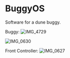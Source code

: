 # BuggyOS

Software for a dune buggy.

Buggy:
![IMG_4729](https://github.com/xeweva/BuggyOS/assets/54597813/4ab92900-4517-49e6-9cb9-bc44df458f10)

![IMG_0630](https://github.com/xeweva/BuggyOS/assets/54597813/f6bd9bf7-23e4-45ed-8612-cf353dcd85c2)

Front Controller:
![IMG_0627](https://github.com/xeweva/BuggyOS/assets/54597813/5d102cc4-dc25-48d6-9aa4-f696aa8b9cda)

